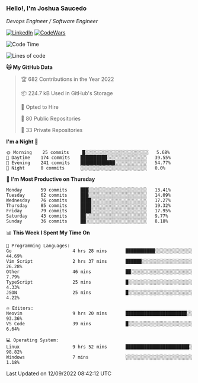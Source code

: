 ### Hello!, I'm Joshua Saucedo
*Devops Engineer / Software Engineer*  

[![LinkedIn](https://img.shields.io/badge/LinkedIn-0073b1?logo=linkedin&style=flat-square&logoColor=white)](https://www.linkedin.com/in/joshua-nathanael-saucedo-uriarte-bb0336169/)
[![CodeWars](https://www.codewars.com/users/joshuansu0897/badges/micro)](https://www.codewars.com/users/joshuansu0897)

<!--START_SECTION:waka-->
![Code Time](http://img.shields.io/badge/Code%20Time-237%20hrs%2016%20mins-blue)

![Lines of code](https://img.shields.io/badge/From%20Hello%20World%20I%27ve%20Written-2%20Million%20lines%20of%20code-blue)

**🐱 My GitHub Data** 

> 🏆 682 Contributions in the Year 2022
 > 
> 📦 224.7 kB Used in GitHub's Storage 
 > 
> 💼 Opted to Hire
 > 
> 📜 80 Public Repositories 
 > 
> 🔑 33 Private Repositories  
 > 
**I'm a Night 🦉** 

```text
🌞 Morning    25 commits     █░░░░░░░░░░░░░░░░░░░░░░░░   5.68% 
🌆 Daytime    174 commits    ██████████░░░░░░░░░░░░░░░   39.55% 
🌃 Evening    241 commits    █████████████░░░░░░░░░░░░   54.77% 
🌙 Night      0 commits      ░░░░░░░░░░░░░░░░░░░░░░░░░   0.0%

```
📅 **I'm Most Productive on Thursday** 

```text
Monday       59 commits     ███░░░░░░░░░░░░░░░░░░░░░░   13.41% 
Tuesday      62 commits     ███░░░░░░░░░░░░░░░░░░░░░░   14.09% 
Wednesday    76 commits     ████░░░░░░░░░░░░░░░░░░░░░   17.27% 
Thursday     85 commits     ████░░░░░░░░░░░░░░░░░░░░░   19.32% 
Friday       79 commits     ████░░░░░░░░░░░░░░░░░░░░░   17.95% 
Saturday     43 commits     ██░░░░░░░░░░░░░░░░░░░░░░░   9.77% 
Sunday       36 commits     ██░░░░░░░░░░░░░░░░░░░░░░░   8.18%

```


📊 **This Week I Spent My Time On** 

```text
💬 Programming Languages: 
Go                       4 hrs 28 mins       ███████████░░░░░░░░░░░░░░   44.69% 
Vim Script               2 hrs 37 mins       ██████░░░░░░░░░░░░░░░░░░░   26.28% 
Other                    46 mins             ██░░░░░░░░░░░░░░░░░░░░░░░   7.79% 
TypeScript               25 mins             █░░░░░░░░░░░░░░░░░░░░░░░░   4.33% 
JSON                     25 mins             █░░░░░░░░░░░░░░░░░░░░░░░░   4.22%

🔥 Editors: 
Neovim                   9 hrs 20 mins       ███████████████████████░░   93.36% 
VS Code                  39 mins             █░░░░░░░░░░░░░░░░░░░░░░░░   6.64%

💻 Operating System: 
Linux                    9 hrs 52 mins       ████████████████████████░   98.82% 
Windows                  7 mins              ░░░░░░░░░░░░░░░░░░░░░░░░░   1.18%

```


 Last Updated on 12/09/2022 08:42:12 UTC
<!--END_SECTION:waka-->
